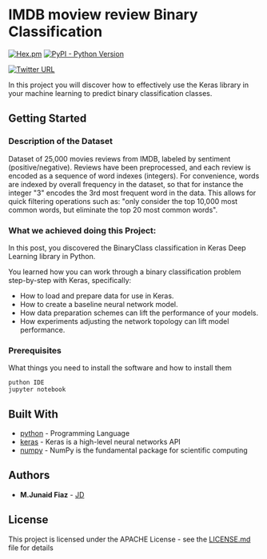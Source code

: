 # IMDB moview review Binary Classification
[![Hex.pm](https://img.shields.io/hexpm/l/plug.svg)](https://github.com/junaidfiaz143/Keras-MovieReview/blob/master/LICENSE) [![PyPI - Python Version](https://img.shields.io/pypi/pyversions/Django.svg)](https://www.python.org/)


[![Twitter URL](https://img.shields.io/twitter/url/http/shields.io.svg?style=social)](https://twitter.com/intent/tweet?text=IMDB%20Binary%20Classification%20using%20Keras%20https://github.com/junaidfiaz143/Keras-MovieReview&&via=junaidfiaz143&hashtags=ML,KERAS,developer)

In this project you will discover how to effectively use the Keras library in your machine learning to predict binary classification classes.

## Getting Started

### Description of the Dataset
Dataset of 25,000 movies reviews from IMDB, labeled by sentiment (positive/negative). Reviews have been preprocessed, and each review is encoded as a sequence of word indexes (integers). For convenience, words are indexed by overall frequency in the dataset, so that for instance the integer "3" encodes the 3rd most frequent word in the data. This allows for quick filtering operations such as: "only consider the top 10,000 most common words, but eliminate the top 20 most common words".

### What we achieved doing this Project:
In this post, you discovered the BinaryClass classification in Keras Deep Learning library in Python.

You learned how you can work through a binary classification problem step-by-step with Keras, specifically:

+	How to load and prepare data for use in Keras.
+	How to create a baseline neural network model.
+	How data preparation schemes can lift the performance of your models.
+	How experiments adjusting the network topology can lift model performance.

### Prerequisites

What things you need to install the software and how to install them

```
puthon IDE
jupyter notebook
```
<!-- 
## Deployment

Add additional notes about how to deploy this on a live system -->

## Built With

* [python](https://www.python.org/) - Programming Language
* [keras](https://keras.io/) - Keras is a high-level neural networks API
* [numpy](http://www.numpy.org/) - NumPy is the fundamental package for scientific computing

## Authors

* **M.Junaid Fiaz** - [JD](https://github.com/junaidfiaz143)
<!-- 
See also the list of [contributors](https://github.com/your/project/contributors) who participated in this project. -->

## License

This project is licensed under the APACHE License - see the [LICENSE.md](LICENSE) file for details
<!-- 
## Acknowledgments

* Hat tip to anyone whose code was used
* Inspiration
* etc -->

